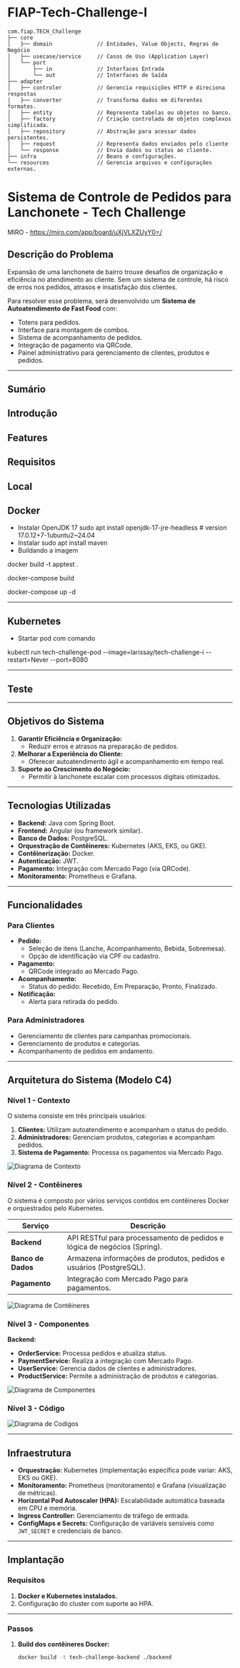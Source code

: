 # FIAP-Tech-Challenge-I

```
com.fiap.TECH_Challenge
├── core
│   ├── domain              // Entidades, Value Objects, Regras de Negócio
│   ├── usecase/service     // Casos de Uso (Application Layer)
│   └── port
│       ├── in              // Interfaces Entrada
│       └── out             // Interfaces de Saída
├── adapter
│   ├── controler           // Gerencia requisições HTTP e direciona respostas
│   ├── converter           // Transforma dados em diferentes formatos.
│   ├── entity              // Representa tabelas ou objetos no banco.
│   ├── factory             // Criação controlada de objetos complexos simplificada.
│   ├── repository          // Abstração para acessar dados persistentes.
│   ├── request             // Representa dados enviados pelo cliente
│   └── response            // Envia dados ou status ao cliente.
├── infra                   // Beans e configurações.
└── resources               // Gerencia arquivos e configurações externas.

```

# Sistema de Controle de Pedidos para Lanchonete - Tech Challenge

MIRO - https://miro.com/app/board/uXjVLXZUyY0=/

## Descrição do Problema
Expansão de uma lanchonete de bairro trouxe desafios de organização e eficiência no atendimento ao cliente. Sem um sistema de controle, há risco de erros nos pedidos, atrasos e insatisfação dos clientes. 

Para resolver esse problema, será desenvolvido um **Sistema de Autoatendimento de Fast Food** com:
- Totens para pedidos.
- Interface para montagem de combos.
- Sistema de acompanhamento de pedidos.
- Integração de pagamento via QRCode.
- Painel administrativo para gerenciamento de clientes, produtos e pedidos.

---


## Sumário 

## Introdução 
## Features
## Requisitos
## Local
## Docker
- Instalar OpenJDK 17
sudo apt install openjdk-17-jre-headless  # version 17.0.12+7-1ubuntu2~24.04
- Instalar
sudo apt install maven
- Buildando a imagem

docker build -t apptest .

docker-compose build  

docker-compose up -d

---

## Kubernetes
- Startar pod com comando
  
kubectl run tech-challenge-pod --image=larissay/tech-challenge-i --restart=Never --port=8080

---

## Teste

---

## Objetivos do Sistema

1. **Garantir Eficiência e Organização:**
   - Reduzir erros e atrasos na preparação de pedidos.
2. **Melhorar a Experiência do Cliente:**
   - Oferecer autoatendimento ágil e acompanhamento em tempo real.
3. **Suporte ao Crescimento do Negócio:**
   - Permitir à lanchonete escalar com processos digitais otimizados.

---

## Tecnologias Utilizadas
- **Backend:** Java com Spring Boot.
- **Frontend:** Angular (ou framework similar).
- **Banco de Dados:** PostgreSQL.
- **Orquestração de Contêineres:** Kubernetes (AKS, EKS, ou GKE).
- **Contêinerização:** Docker.
- **Autenticação:** JWT.
- **Pagamento:** Integração com Mercado Pago (via QRCode).
- **Monitoramento:** Prometheus e Grafana.

---

## Funcionalidades
### Para Clientes

- **Pedido:**
  - Seleção de itens (Lanche, Acompanhamento, Bebida, Sobremesa).
  - Opção de identificação via CPF ou cadastro.
- **Pagamento:**
  - QRCode integrado ao Mercado Pago.
- **Acompanhamento:**
  - Status do pedido: Recebido, Em Preparação, Pronto, Finalizado.
- **Notificação:**
  - Alerta para retirada do pedido.

### Para Administradores

- Gerenciamento de clientes para campanhas promocionais.
- Gerenciamento de produtos e categorias.
- Acompanhamento de pedidos em andamento.

---

## Arquitetura do Sistema (Modelo C4)
### Nível 1 - Contexto

O sistema consiste em três principais usuários:
1. **Clientes:** Utilizam autoatendimento e acompanham o status do pedido.
2. **Administradores:** Gerenciam produtos, categorias e acompanham pedidos.
3. **Sistema de Pagamento:** Processa os pagamentos via Mercado Pago.

![Diagrama de Contexto](/C4/imgs/diagrama-TechChallengeContext.png)


### Nível 2 - Contêineres

O sistema é composto por vários serviços contidos em contêineres Docker e orquestrados pelo Kubernetes.

| Serviço          | Descrição                                                                 |
|------------------|---------------------------------------------------------------------------|
| **Backend**      | API RESTful para processamento de pedidos e lógica de negócios (Spring).|
| **Banco de Dados** | Armazena informações de produtos, pedidos e usuários (PostgreSQL).    |
| **Pagamento**    | Integração com Mercado Pago para pagamentos.                            |


![Diagrama de Contêineres](/C4/imgs/diagrama-TechChallengeContainer.png)


### Nível 3 - Componentes

**Backend:**
- **OrderService:** Processa pedidos e atualiza status.
- **PaymentService:** Realiza a integração com Mercado Pago.
- **UserService:** Gerencia dados de clientes e administradores.
- **ProductService:** Permite a administração de produtos e categorias.

![Diagrama de Componentes](/C4/imgs/diagrama-TechChallengeComponent.png)


### Nível 3 - Código

![Diagrama de Codigos](/C4/imgs/diagrama-TechChallengeCodigo.png)


---

## Infraestrutura

- **Orquestração:** Kubernetes (implementação específica pode variar: AKS, EKS ou GKE).
- **Monitoramento:** Prometheus (monitoramento) e Grafana (visualização de métricas).
- **Horizontal Pod Autoscaler (HPA):** Escalabilidade automática baseada em CPU e memória.
- **Ingress Controller:** Gerenciamento de tráfego de entrada.
- **ConfigMaps e Secrets:** Configuração de variáveis sensíveis como `JWT_SECRET` e credenciais de banco.

---

## Implantação
### Requisitos

1. **Docker e Kubernetes instalados.**
2. Configuração do cluster com suporte ao HPA.

---

### Passos

1. **Build dos contêineres Docker:**
   ```bash
   docker build -t tech-challenge-backend ./backend
